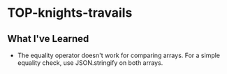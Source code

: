 # TOP-knights-travails


## What I've Learned

- The equality operator doesn't work for comparing arrays. For a simple equality check, use JSON.stringify on both arrays.